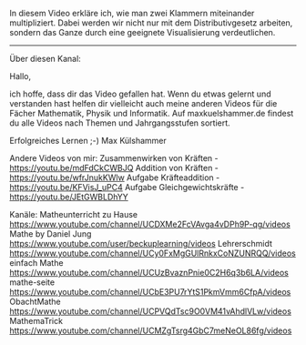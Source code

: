 In diesem Video erkläre ich, wie man zwei Klammern miteinander multipliziert. Dabei werden wir nicht nur  mit dem Distributivgesetz arbeiten, sondern das Ganze durch eine geeignete Visualisierung verdeutlichen.

----

Über diesen Kanal:

Hallo,

ich hoffe, dass dir das Video gefallen hat. Wenn du etwas gelernt und verstanden hast helfen dir vielleicht auch meine anderen Videos für die Fächer Mathematik, Physik und Informatik. Auf maxkuelshammer.de findest du alle Videos nach Themen und Jahrgangsstufen sortiert.

Erfolgreiches Lernen ;-)
Max Külshammer


Andere Videos von mir:
Zusammenwirken von Kräften - https://youtu.be/mdFdCkCWBJQ
Addition von Kräften - https://youtu.be/wfrJnukKWlw
Aufgabe Kräfteaddition - https://youtu.be/KFVisJ_uPC4
Aufgabe Gleichgewichtskräfte - https://youtu.be/JEtGWBLDhYY


Kanäle:
Matheunterricht zu Hause https://www.youtube.com/channel/UCDXMe2FcVAvga4vDPh9P-qg/videos
Mathe by Daniel Jung https://www.youtube.com/user/beckuplearning/videos
Lehrerschmidt https://www.youtube.com/channel/UCy0FxMgGUlRnkxCoNZUNRQQ/videos
einfach Mathe https://www.youtube.com/channel/UCUzBvaznPnie0C2H6q3b6LA/videos
mathe-seite https://www.youtube.com/channel/UCbE3PU7rYtS1PkmVmm6CfpA/videos
ObachtMathe https://www.youtube.com/channel/UCPVQdTsc9O0VM41vAhdlVLw/videos
MathemaTrick https://www.youtube.com/channel/UCMZgTsrg4GbC7meNeOL86fg/videos

